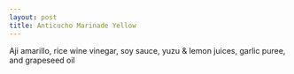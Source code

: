 ```yaml
---
layout: post
title: Anticucho Marinade Yellow
---
```


Aji amarillo, rice wine vinegar, soy sauce, yuzu & lemon juices, garlic puree, and grapeseed oil